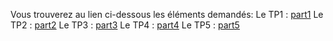 Vous trouverez au lien ci-dessous les éléments demandés:
Le TP1 : [part1](./tp1/tp1.md)
Le TP2 : [part2](./tp2/tp2.md)
Le TP3 : [part3](./tp3/tp3.md)
Le TP4 : [part4](./tp4/tp4.md)
Le TP5 : [part5](./tp5/tp5.md)